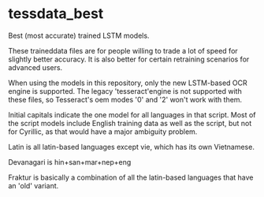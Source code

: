 # tessdata_best
Best (most accurate) trained LSTM models.

These traineddata files are for people willing to trade a lot of speed for slightly better accuracy. It is also better for certain retraining scenarios for advanced users. 

When using the models in this repository, only the new LSTM-based OCR engine is supported. The legacy 'tesseract'engine is not supported with these files, so Tesseract's oem modes '0' and '2' won't work with them.

Initial capitals indicate the one model for all languages in that script. Most of the script models include English training data as well  as the script, but not for Cyrillic, as that would have a major ambiguity    problem.

Latin is all latin-based languages 
except vie, which has its own    Vietnamese. 

Devanagari is  hin+san+mar+nep+eng

Fraktur is basically a    combination of all the latin-based languages that have an 'old' variant.
